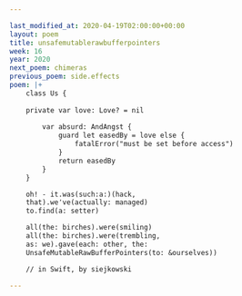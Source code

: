 ```yaml
---

last_modified_at: 2020-04-19T02:00:00+00:00
layout: poem
title: unsafemutablerawbufferpointers
week: 16
year: 2020
next_poem: chimeras
previous_poem: side.effects
poem: |+
    class Us {
  
    private var love: Love? = nil
    
        var absurd: AndAngst {
            guard let easedBy = love else {
                fatalError("must be set before access")
            }
            return easedBy
        }
    }

    oh! - it.was(such:a:)(hack,
    that).we՚ve(actually: managed)
    to.find(a: setter)

    all(the: birches).were(smiling)
    all(the: birches).were(trembling,
    as: we).gave(each: other, the:
    UnsafeMutableRawBufferPointers(to: &ourselves))

    // in Swift, by siejkowski

---
```

